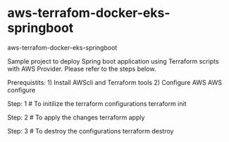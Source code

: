# aws-terrafom-docker-eks-springboot
aws-terrafom-docker-eks-springboot

Sample project to deploy Spring boot application using Terraform scripts with AWS Provider.
Please refer to the steps below.

Prerequistits:
    1) Install AWScli and Terraform tools
    2) Configure AWS 
        AWS configure

Step: 1
    # To initilize the terraform configurations
    terraform init

Step: 2
    # To apply the changes
    terraform apply

Step: 3
    # To destroy the configurations
    terraform destroy
